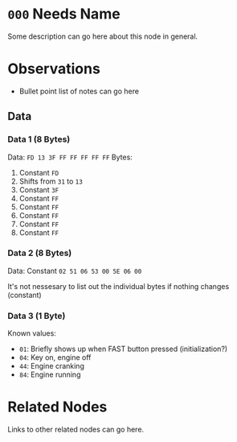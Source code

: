 # `000` Needs Name
Some description can go here about this node in general.

# Observations
- Bullet point list of notes can go here

## Data
### Data 1 (8 Bytes)
Data: `FD 13 3F FF FF FF FF FF`
Bytes:
1. Constant `FD`
2. Shifts from `31` to `13`
3. Constant `3F`
4. Constant `FF`
5. Constant `FF`
6. Constant `FF`
7. Constant `FF`
8. Constant `FF`

### Data 2 (8 Bytes)
Data: Constant `02 51 06 53 00 5E 06 00`

It's not nessesary to list out the individual bytes if nothing changes (constant)

### Data 3 (1 Byte)
Known values:
- `01`: Briefly shows up when FAST button pressed (initialization?)
- `04`: Key on, engine off
- `44`: Engine cranking
- `84`: Engine running

# Related Nodes
Links to other related nodes can go here.
